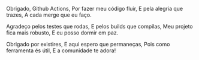 

Obrigado, Github Actions,
Por fazer meu código fluir,
E pela alegria que trazes,
A cada merge que eu faço.

Agradeço pelos testes que rodas,
E pelos builds que compilas,
Meu projeto fica mais robusto,
E eu posso dormir em paz.

Obrigado por existires,
E aqui espero que permaneças,
Pois como ferramenta és útil,
E a comunidade te adora!